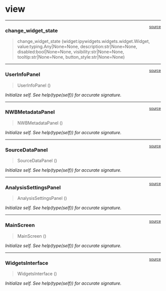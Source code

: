 # view


<!-- WARNING: THIS FILE WAS AUTOGENERATED! DO NOT EDIT! -->

------------------------------------------------------------------------

<a
href="https://github.com/ddoll/NeuralActivityCubic/blob/main/neuralactivitycubic/view.py#L21"
target="_blank" style="float:right; font-size:smaller">source</a>

### change_widget_state

>  change_widget_state (widget:ipywidgets.widgets.widget.Widget,
>                           value:typing.Any|None=None,
>                           description:str|None=None, disabled:bool|None=None,
>                           visibility:str|None=None, tooltip:str|None=None,
>                           button_style:str|None=None)

------------------------------------------------------------------------

<a
href="https://github.com/ddoll/NeuralActivityCubic/blob/main/neuralactivitycubic/view.py#L43"
target="_blank" style="float:right; font-size:smaller">source</a>

### UserInfoPanel

>  UserInfoPanel ()

*Initialize self. See help(type(self)) for accurate signature.*

------------------------------------------------------------------------

<a
href="https://github.com/ddoll/NeuralActivityCubic/blob/main/neuralactivitycubic/view.py#L135"
target="_blank" style="float:right; font-size:smaller">source</a>

### NWBMetadataPanel

>  NWBMetadataPanel ()

*Initialize self. See help(type(self)) for accurate signature.*

------------------------------------------------------------------------

<a
href="https://github.com/ddoll/NeuralActivityCubic/blob/main/neuralactivitycubic/view.py#L374"
target="_blank" style="float:right; font-size:smaller">source</a>

### SourceDataPanel

>  SourceDataPanel ()

*Initialize self. See help(type(self)) for accurate signature.*

------------------------------------------------------------------------

<a
href="https://github.com/ddoll/NeuralActivityCubic/blob/main/neuralactivitycubic/view.py#L522"
target="_blank" style="float:right; font-size:smaller">source</a>

### AnalysisSettingsPanel

>  AnalysisSettingsPanel ()

*Initialize self. See help(type(self)) for accurate signature.*

------------------------------------------------------------------------

<a
href="https://github.com/ddoll/NeuralActivityCubic/blob/main/neuralactivitycubic/view.py#L926"
target="_blank" style="float:right; font-size:smaller">source</a>

### MainScreen

>  MainScreen ()

*Initialize self. See help(type(self)) for accurate signature.*

------------------------------------------------------------------------

<a
href="https://github.com/ddoll/NeuralActivityCubic/blob/main/neuralactivitycubic/view.py#L978"
target="_blank" style="float:right; font-size:smaller">source</a>

### WidgetsInterface

>  WidgetsInterface ()

*Initialize self. See help(type(self)) for accurate signature.*
